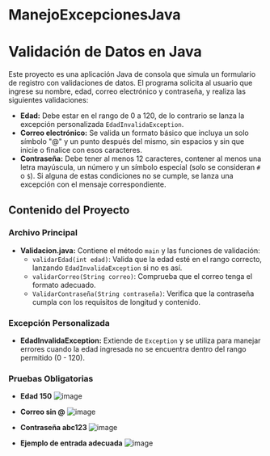 # ManejoExcepcionesJava
# Validación de Datos en Java

Este proyecto es una aplicación Java de consola que simula un formulario de registro con validaciones de datos. El programa solicita al usuario que ingrese su nombre, edad, correo electrónico y contraseña, y realiza las siguientes validaciones:

- **Edad:** Debe estar en el rango de 0 a 120, de lo contrario se lanza la excepción personalizada `EdadInvalidaException`.
- **Correo electrónico:** Se valida un formato básico que incluya un solo símbolo "@" y un punto después del mismo, sin espacios y sin que inicie o finalice con esos caracteres.
- **Contraseña:** Debe tener al menos 12 caracteres, contener al menos una letra mayúscula, un número y un símbolo especial (solo se consideran `#` o `$`). Si alguna de estas condiciones no se cumple, se lanza una excepción con el mensaje correspondiente.

## Contenido del Proyecto

### Archivo Principal
- **Validacion.java:** Contiene el método `main` y las funciones de validación:
  - `validarEdad(int edad)`: Valida que la edad esté en el rango correcto, lanzando `EdadInvalidaException` si no es así.
  - `validarCorreo(String correo)`: Comprueba que el correo tenga el formato adecuado.
  - `ValidarContraseña(String contraseña)`: Verifica que la contraseña cumpla con los requisitos de longitud y contenido.

### Excepción Personalizada
- **EdadInvalidaException:** Extiende de `Exception` y se utiliza para manejar errores cuando la edad ingresada no se encuentra dentro del rango permitido (0 - 120).

### Pruebas Obligatorias 
- **Edad 150** 
![image](https://github.com/user-attachments/assets/3c6a0a88-fcb7-4925-bd57-ba8f4ab18879)

- **Correo sin @**
![image](https://github.com/user-attachments/assets/2379f825-043e-4dfd-a213-0d91c67c81e0)

- **Contraseña abc123**
![image](https://github.com/user-attachments/assets/5a9393e0-ba23-49ad-a029-4970c0ba16b8)

- **Ejemplo de entrada adecuada**
![image](https://github.com/user-attachments/assets/d6263c61-7749-4002-a9b8-024d68013c97)




